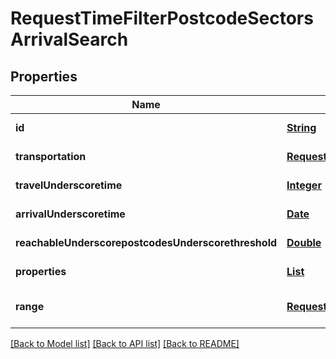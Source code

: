 # RequestTimeFilterPostcodeSectorsArrivalSearch
## Properties

Name | Type | Description | Notes
------------ | ------------- | ------------- | -------------
**id** | [**String**](string.md) |  | [default to null]
**transportation** | [**RequestTransportation**](RequestTransportation.md) |  | [default to null]
**travelUnderscoretime** | [**Integer**](integer.md) |  | [default to null]
**arrivalUnderscoretime** | [**Date**](DateTime.md) |  | [default to null]
**reachableUnderscorepostcodesUnderscorethreshold** | [**Double**](double.md) |  | [default to null]
**properties** | [**List**](RequestTimeFilterPostcodeSectorsProperty.md) |  | [default to null]
**range** | [**RequestRangeFull**](RequestRangeFull.md) |  | [optional] [default to null]

[[Back to Model list]](../README.md#documentation-for-models) [[Back to API list]](../README.md#documentation-for-api-endpoints) [[Back to README]](../README.md)

